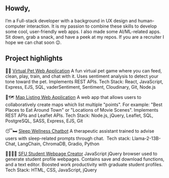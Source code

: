 ## Howdy,
I’m a Full-stack developer with a background in UX design and human-computer interaction. 
It is my passion to combine these skills to develop some cool, user-friendly web apps. I also made some AI/ML-related apps. Sit down, grab a snack, and have a peek at my repos. If you are a recruiter I hope we can chat soon 😉.

## Project highlights

🐶🐱 [Virtual Pet Web Application](https://github.com/SorrenJ/Virtual-Pet)
A fun virtual pet game where you can feed, clean, play, train, and chat with it. Uses sentiment analysis to detect your tone toward the pet. Implements REST APIs.
Tech Stack: React, JavaScript, Express, EJS, SQL, vaderSentiment, Sentiment, Cloudinary, Git, Node.js

👣🗺️ [Map Listing Web Application](https://github.com/SorrenJ/Wiki_Map)
A web app that allows users to collaboratively create maps which list multiple "points". For example: "Best Places to Eat Around Town" or "Locations of Movie Scenes". Implements REST APIs and Leaflet APIs.
Tech Stack: Node.js, jQuery, Leaflet, SQL, PostgreSQL, SASS, Express, EJS, Git

😴🛏️ [Sleep Wellness Chatbot](https://github.com/shaaagri/iat481-nlp-proj)
A therapeutic assistant trained to advise users with sleep-related prompts through chat. 
Tech stack: Llama-2-13B-Chat, LangChain, ChromaDB, Gradio, Python


👩‍🎓👨‍🎓 [SFU Student Webpage Creator](https://sorrenj.github.io/Profile_Helper.html)
JavaScript jQuery browser used to generate student profile webpages. Contains save and download functions, and a text editor. Boosted work productivity with graduate student profiles.
Tech Stack: HTML, CSS, JavaScript, jQuery


